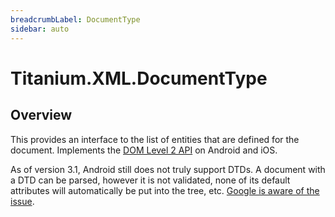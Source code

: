 ```yaml
---
breadcrumbLabel: DocumentType
sidebar: auto
---
```


# Titanium.XML.DocumentType

<ProxySummary/>

## Overview

This provides an interface to the list of entities that are defined for the document. Implements the
[DOM Level 2 API](https://www.w3.org/TR/DOM-Level-2-Core/core.html#ID-412266927) on Android and iOS.

As of version 3.1, Android still does not truly support DTDs.  A document with a DTD can be
parsed, however it is not validated, none of its default attributes will automatically be put
into the tree, etc.  [Google is aware of the issue](http://code.google.com/p/android/issues/detail?id=7395).

<ApiDocs/>
